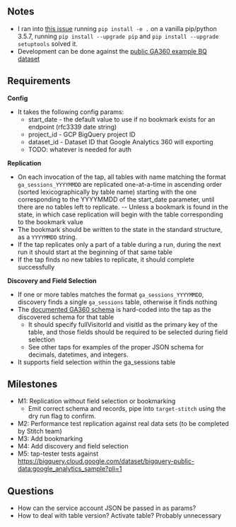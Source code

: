 
## Notes
 - I ran into [this issue](https://github.com/googleapis/google-cloud-python/issues/2990) running `pip install -e .` on a vanilla pip/python 3.5.7, running `pip install --upgrade pip` and `pip install --upgrade setuptools` solved it.
 - Development can be done against the [public GA360 example BQ dataset](https://bigquery.cloud.google.com/dataset/bigquery-public-data:google_analytics_sample?pli=1)
 
## Requirements
**Config**
 - It takes the following config params:
   - start_date - the default value to use if no bookmark exists for an endpoint (rfc3339 date string)
   - project_id - GCP BigQuery project ID
   - dataset_id - Dataset ID that Google Analytics 360 will exporting
   - TODO: whatever is needed for auth
 
**Replication**
 - On each invocation of the tap, all tables with name matching the format `ga_sessions_YYYYMMDD` are replicated one-at-a-time in ascending order (sorted lexicographically by table name) starting with the one corresponding to the YYYYMMDD of the start_date parameter, until there are no tables left to replicate.
 -- Unless a bookmark is found in the state, in which case replication will begin with the table corresponding to the bookmark value
 - The bookmark should be written to the state in the standard structure, as a `YYYYMMDD` string.
 - If the tap replicates only a part of a table during a run, during the next run it should start at the beginning of that same table
 - If the tap finds no new tables to replicate, it should complete successfully 
 
**Discovery and Field Selection**
 - If one or more tables matches the format `ga_sessions_YYYYMMDD`, discovery finds a single `ga_sessions` table, otherwise it finds nothing
 - The [documented GA360 schema](https://support.google.com/analytics/answer/3437719?hl=en&ref_topic=3416089) is hard-coded into the tap as the discovered schema for that table
   - It should specify fullVisitorId and visitId as the primary key of the table, and those fields should be required to be selected during field selection
   - See other taps for examples of the proper JSON schema for decimals, datetimes, and integers.
 - It supports field selection within the ga_sessions table
  
## Milestones
 - M1: Replication without field selection or bookmarking
   - Emit correct schema and records, pipe into `target-stitch` using the dry run flag to confirm.
 - M2: Performance test replication against real data sets (to be completed by Stitch team)
 - M3: Add bookmarking
 - M4: Add discovery and field selection
 - M5: tap-tester tests against https://bigquery.cloud.google.com/dataset/bigquery-public-data:google_analytics_sample?pli=1
  
## Questions
 - How can the service account JSON be passed in as params?
 - How to deal with table version? Activate table? Probably unnecessary
